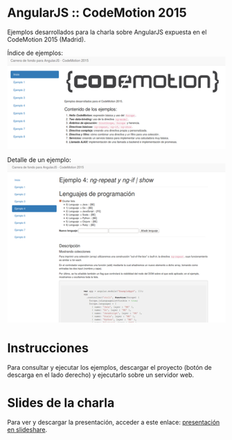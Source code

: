 # AngularJS :: CodeMotion 2015
Ejemplos desarrollados para la charla sobre AngularJS expuesta en el CodeMotion 2015 (Madrid).

Índice de ejemplos:
![Index](https://github.com/semagarcia/angularjs-codemotion-2015/blob/master/img/Screenshot-001.png "Screenshot1")

Detalle de un ejemplo:
![Ejemplo](https://github.com/semagarcia/angularjs-codemotion-2015/blob/master/img/Screenshot-002.png "Screenshot2")

# Instrucciones
Para consultar y ejecutar los ejemplos, descargar el proyecto (botón de descarga en el lado derecho) y ejecutarlo sobre
un servidor web. 

# Slides de la charla
Para ver y descargar la presentación, acceder a este enlace: <a href="http://www.slideshare.net/sema_hkd/carrera-de-fondo-la-continuada-lucha-de-angularjs-codemotion-2015">presentación en slideshare</a>.
